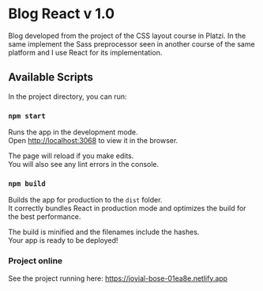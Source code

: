 # Blog React v 1.0

Blog developed from the project of the CSS layout course in Platzi. In the same implement the Sass preprocessor seen in another course of the same platform and I use React for its implementation.

## Available Scripts

In the project directory, you can run:

### `npm start`

Runs the app in the development mode.\
Open [http://localhost:3068](http://localhost:3068) to view it in the browser.

The page will reload if you make edits.\
You will also see any lint errors in the console.

### `npm build`

Builds the app for production to the `dist` folder.\
It correctly bundles React in production mode and optimizes the build for the best performance.

The build is minified and the filenames include the hashes.\
Your app is ready to be deployed!

### Project online

See the project running here: <a href="https://jovial-bose-01ea8e.netlify.app" target="_blank">https://jovial-bose-01ea8e.netlify.app</a>
